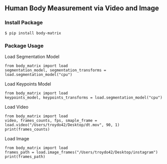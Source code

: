 ## Human Body Measurement via Video and Image
### Install Package
```
$ pip install body-matrix

```

### Package Usage
Load Segmentation Model

```
from body_matrix import load
segmentation_model, segmentation_transforms = load.segmentation_model("cpu")
```

Load Keypoints Model
```
from body_matrix import load
keypoints_model, keypoints_transforms = load.segmentation_model("cpu")

```


Load Video
```
from body_matrix import load
video, frames_counts, fps, smaple_frame = load.video("/Users/troydo42/Desktop/dt.mov", 90, 1)
print(frames_counts)
```


Load Image
```
from body_matrix import load
frames_path = load.image_frames("/Users/troydo42/Desktop/instagram")
print(frames_path)

```
